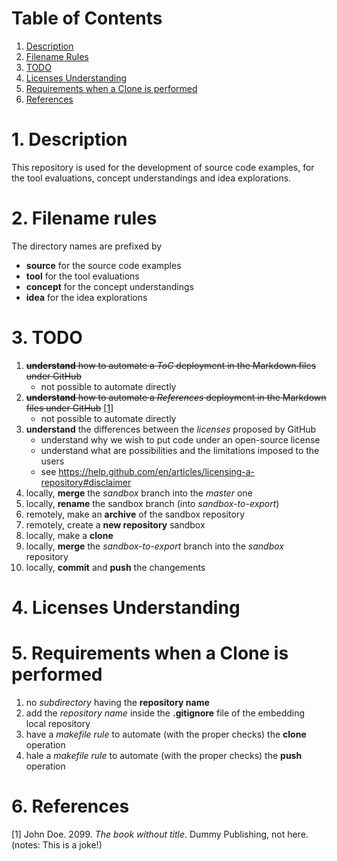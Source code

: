 # Table of Contents

1. [Description](#description)
2. [Filename Rules](#filename-rules)
3. [TODO](#todo)
4. [Licenses Understanding](#licenses-understanding)
5. [Requirements when a Clone is performed](#requirements-when-a-Clone-is-performed)
6. [References](#references)

<a name="description"></a>
# 1. Description

This repository is used for the development of source code examples, for the tool evaluations, concept understandings and idea explorations.

<a name="filename-rules"></a>
# 2. Filename rules

The directory names are prefixed by

* **source** for the source code examples
* **tool** for the tool evaluations
* **concept** for the concept understandings
* **idea** for the idea explorations

<a name="todo"></a>
# 3. TODO

1. ~~**understand** how to automate a *ToC* deployment in the Markdown files under GitHub~~
    * not possible to automate directly
2. ~~**understand** how to automate a *References* deployment in the Markdown files under GitHub~~ [[1]](#dummy-1)
    * not possible to automate directly
3. **understand** the differences between the *licenses* proposed by GitHub
    * understand why we wish to put code under an open-source license
    * understand what are possibilities and the limitations imposed to the users
    * see https://help.github.com/en/articles/licensing-a-repository#disclaimer
4. locally, **merge** the *sandbox* branch into the *master* one
5. locally, **rename** the sandbox branch (into *sandbox-to-export*)
6. remotely, make an **archive** of the sandbox repository
7. remotely, create a **new repository** sandbox
8. locally, make a **clone**
9. locally, **merge** the *sandbox-to-export* branch into the *sandbox* repository
10. locally, **commit** and **push** the changements

<a name="licenses-understanding"></a>
# 4. Licenses Understanding

<a name="requirements-when-a-Clone-is-performed"></a>
# 5. Requirements when a Clone is performed

1. no *subdirectory* having the **repository name**
2. add the *repository name* inside the **.gitignore** file of the embedding local repository
3. have a *makefile rule* to automate (with the proper checks) the **clone** operation
4. hale a *makefile rule* to automate (with the proper checks) the **push** operation

<a name="references"></a>
# 6. References

<a name="dummy-1"></a>[1] John Doe. 2099. *The book without title*. Dummy Publishing, not here. (notes:
This is a joke!)
